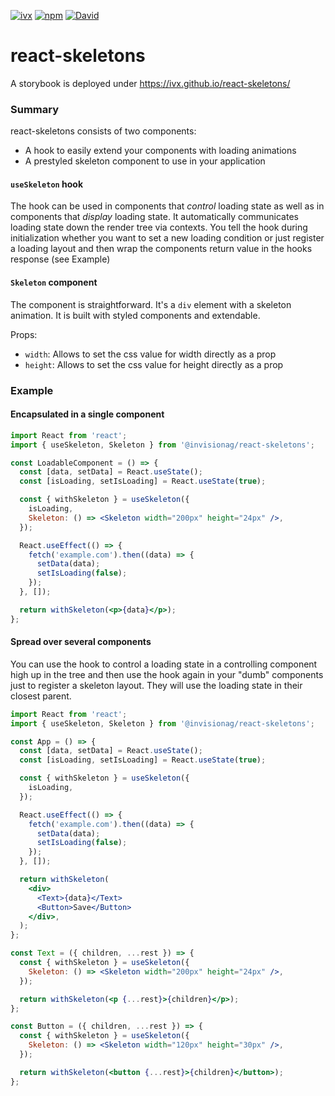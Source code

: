 [![ivx](https://circleci.com/gh/ivx/react-skeletons.svg?style=shield)](https://app.circleci.com/pipelines/github/ivx/react-skeletons)
[![npm](https://img.shields.io/npm/v/@invisionag/react-skeletons)](https://www.npmjs.com/package/@invisionag/react-skeletons)
[![David](https://img.shields.io/david/ivx/react-skeletons)](https://www.npmjs.com/package/@invisionag/react-skeletons)

# react-skeletons

A storybook is deployed under https://ivx.github.io/react-skeletons/

### Summary

react-skeletons consists of two components:

- A hook to easily extend your components with loading animations
- A prestyled skeleton component to use in your application

#### `useSkeleton` hook

The hook can be used in components that _control_ loading state as well as in components that _display_ loading state. It automatically communicates loading state down the render tree via contexts.
You tell the hook during initialization whether you want to set a new loading condition or just register a loading layout and then wrap the components return value in the hooks response (see Example)

#### `Skeleton` component

The component is straightforward. It's a `div` element with a skeleton animation. It is built with styled components and extendable.

Props:

- `width`: Allows to set the css value for width directly as a prop
- `height`: Allows to set the css value for height directly as a prop

### Example

#### Encapsulated in a single component

```jsx
import React from 'react';
import { useSkeleton, Skeleton } from '@invisionag/react-skeletons';

const LoadableComponent = () => {
  const [data, setData] = React.useState();
  const [isLoading, setIsLoading] = React.useState(true);

  const { withSkeleton } = useSkeleton({
    isLoading,
    Skeleton: () => <Skeleton width="200px" height="24px" />,
  });

  React.useEffect(() => {
    fetch('example.com').then((data) => {
      setData(data);
      setIsLoading(false);
    });
  }, []);

  return withSkeleton(<p>{data}</p>);
};
```

#### Spread over several components

You can use the hook to control a loading state in a controlling component high up in the tree and then use the hook again in your "dumb" components just to register a skeleton layout. They will use the loading state in their closest parent.

```jsx
import React from 'react';
import { useSkeleton, Skeleton } from '@invisionag/react-skeletons';

const App = () => {
  const [data, setData] = React.useState();
  const [isLoading, setIsLoading] = React.useState(true);

  const { withSkeleton } = useSkeleton({
    isLoading,
  });

  React.useEffect(() => {
    fetch('example.com').then((data) => {
      setData(data);
      setIsLoading(false);
    });
  }, []);

  return withSkeleton(
    <div>
      <Text>{data}</Text>
      <Button>Save</Button>
    </div>,
  );
};

const Text = ({ children, ...rest }) => {
  const { withSkeleton } = useSkeleton({
    Skeleton: () => <Skeleton width="200px" height="24px" />,
  });

  return withSkeleton(<p {...rest}>{children}</p>);
};

const Button = ({ children, ...rest }) => {
  const { withSkeleton } = useSkeleton({
    Skeleton: () => <Skeleton width="120px" height="30px" />,
  });

  return withSkeleton(<button {...rest}>{children}</button>);
};
```
